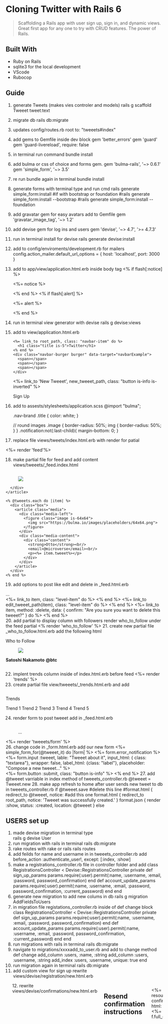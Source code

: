 # Cloning Twitter with Rails 6
> Scaffolding a Rails app with user sign up, sign in, and dynamic views. Great first app for any one to try with CRUD features. The power of Rails.

## Built With

- Ruby on Rails
- sqlite3 for the local development
- VScode
- Rubocop

## Guide

1. generate Tweets (makes vies controler and models)
    rails g scaffold Tweeet tweet:text
2. migrate db
    rails db:migrate
3. updates config/routes.rb
    root to: "tweeets#index"
4. add gems to Gemfile inside dev block
    gem 'better_errors'
    gem 'guard'
    gem 'guard-livereload', require: false
5. in terminal run command
    bundle install
6. add bulma or css of choice and forms gem. 
    gem 'bulma-rails', '~> 0.6.1'
    gem 'simple_form', '~> 3.5'
7. re run bundle again in terminal
    bundle install
8. generate forms with terminal type and run cmd
    rails generate simple_form:install
    #if with bootstrap or foundation
    #rails generate simple_form:install --bootstrap
    #rails generate simple_form:install --foundation
9. add gravatar gem for easy avatars add to Gemfile
    gem 'gravatar_image_tag', '~> 1.2'
10. add devise gem for log ins and users
    gem 'devise', '~> 4.7', '>= 4.7.3'
11. run in terminal install for devise
    rails generate devise:install
12. add to config/enviroments/development.rb for mailers
    config.action_mailer.default_url_options = { host: 'localhost', port: 3000 }
13. add to app/view/application.html.erb inside body tag
    <% if flash[:notice] %>
      <div class="notification is-primary global-notification">
        <p class="notice"><%= notice %></p>
      </div>
    <% end %>
    <% if flash[:alert] %>
      <div class="notification is-primary global-notification">
        <p class="alert"><%= alert %></p>
      </div>
    <% end %>
14. run in terminal view generator with devise
    rails g devise:views
15. add to view/application.html.erb
    <nav class="navbar is-info">
      <div class="navbar-brand">
      
        <%= link_to root_path, class: "navbar-item" do %>
          <h1 class="title is-5">Twitter</h1>
        <% end %>
        <div class="navbar-burger burger" data-target="navbarExample">
          <span></span>
          <span></span>
          <span></span>
        </div>
      </div>
      <div id="navbarExample" class="navbar-menu">
          <div class="navbar-end">
            <div class="field is-grouped">
              <p class="control">
                <%= link_to 'New Tweeet', new_tweeet_path, class: "button is-info is-inverted" %>
              </p>
              <p class="control">Sign Up</p>
            </div>
          </div>
      </div>
    </nav>
16. add to assests/stylesheets/application.scss
     @import "bulma";

    .nav-brand .title {
        color: white;
    }

    // round images
    .image {
        border-radius: 50%;
        img {
            border-radius: 50%;
        }
    }
    .notification:not(:last-child){
        margin-bottom: 0;
    }
17. replace file views/tweets/index.html.erb with render for patial
  <section class="section">
    <div class="container">
      <div class="columns">
        <%= render 'feed'%>
      </div>
    </div>
  </section>
  
18. make partial file for feed and add content views/tweeets/_feed.index.html
  <div class="column is-half">
    <article class="media-box">
      <figure class="media-left">
        <p class="image is-64x64">
            <img src="https://bulma.io/images/placeholders/64x64.png">
        </p>
      </figure>
      <div class="media-content">

      </div>
    </article>

    <% @tweeets.each do |item| %>
      <div class="box">
        <article class="media">
          <div class="media-left">
            <figure class="image is-64x64">
              <img src="https://bulma.io/images/placeholders/64x64.png">
            </figure>
          </div>
          <div class="media-content">
            <div class="content"> 
              <strong>Otto</strong><br/>
              <email>@microverse</email><br/>
              <p><%= item.tweeet%></p>
            </div>
          </div>
        </article>
      </div>
    <% end %>
  </div>

19. add options to post like edit and delete in _feed.html.erb
  <div class="media-content">
    ...
  </div>
  <div class="level">
    <div class="level-left is-mobile">
      <%= link_to item, class: "level-item" do %>
        <span class="icon"><i class="fa fa-link" aria-hidden="true"></i></span>
      <% end %>
      <%= link_to edit_tweeet_path(item), class: "level-item" do %>
        <span class="icon"><i class="fa fa-pencil" aria-hidden="true"></i></span>
      <% end %>
      <%= link_to item, method: :delete, data: { confirm: "Are you sure you want to delete this tweeet?" } do %>
        <span class="icon"><i class="fa fa-trash-o" aria-hidden="true"></i></span>
      <% end %>
    </div>
20. add partial to display column with followers render who_to_follow under the feed partial
  <% render 'who_to_follow' %>
21. create new partial file _who_to_follow.html.erb add the following html
  <div class="column">
    <nav class="panel">
        <p class="panel-heading">Who to Follow</p>
    </nav>
    <div class="panel-block">
        <article class="media">
            <div class="media-left">
                <figure>
                    <img src="https://bulma.io/images/placeholders/64x64.png">
                </figure>
            </div>
            <div class="media-content">
                <div class="content">
                    <p>
                        <strong>Satoshi Nakamoto</strong>
                        <strong>@btc</strong>
                    </p>
                </div>
            </div>
        </article>
    </div>
</div>

22. implent trends column inside of index.html.erb before feed
  <%= render 'trends' %>
23. create partial file view/tweeets/_trends.html.erb and add
  <div class="column is-one-quarter">
    <nav class="panel">
        <p class="panel-heading">Trends</p>
        <a class="panel-block">
            Trend 1
        </a>
        <a class="panel-block">
            Trend 2
        </a>
        <a class="panel-block">
            Trend 3
        </a>
        <a class="panel-block">
            Trend 4
        </a>
        <a class="panel-block">
            Trend 5
        </a>
    </nav>
  </div>

24. render form to post tweeet add in _feed.html.erb
  <div class="column is-half">
    <article class="media-box">
      <figure class="media-left">
        ...
      </figure>
      <div class="media-content">
        <!--add this render line-->
        <%= render 'tweeets/form' %>
        <!--add this render line-->
      </div>
    </article>
  </div>
26. change code in _form.html.erb add our new form 
  <%= simple_form_for(@tweeet_it) do |form| %>
  <%= form.error_notification %>
  <div class="field">
    <div class="control">
      <%= form.input :tweeet, lable: "Tweeet about it", input_html: { class: "textarea"}, wrapper: false, label_html: {class: "label"}, placeholder: "Compose a new tweeet..." %>
    </div>
  </div>
  <%= form.button :submit, class: "button is-info" %>
  <% end %>
27. add @tweeet varriable in index method of tweeets_controller.rb
  @tweeet = Tweeet.new
28. make app refresh to home after user sends new tweet to db in tweeets_controller.rb
  if @tweeet.save
        #delete this line
        #format.html { redirect_to @tweeet, notice: 
        #add this one
        format.html { redirect_to root_path, notice: 'Tweeet was successfully created.' }
        format.json { render :show, status: :created, location: @tweeet }
      else


## USERS set up

1. made devise migration in terminal type   
  rails g devise User
2. run migration with rails in terminal 
  rails db:migrate
3. rake routes with rake or rails
  rails routes
4. add feilds for name and username in in tweeets_controller.rb add 
  before_action :authenticate_user!, except: [:index, :show]
5. make a registrations_controller.rb file in controller folder and add
  class RegistrationsController < Devise::RegistrationsController
    private
    def sign_up_params
        params.require(:user).permit(:name, :username, :email, :password, password_confirmation)
    end
    def account_update_params
        params.require(:user).permit(:name, :username, :email, :password, password_confirmation, :current_password)
    end
  end
6. generate new migration to add new colums in db
  rails g migration AddFieldsToUsers
7. in migration file registations_controller.rb inside of def change block
  class RegistrationsController < Devise::RegistrationsController
    private
    def sign_up_params
        params.require(:user).permit(:name, :username, :email, :password, password_confirmation)
    end
    def account_update_params
        params.require(:user).permit(:name, :username, :email, :password, password_confirmation, :current_password)
    end
  end
8. run migrations with rails in terminal
  rails db:migrate
9. navigate to migrations/xxxxadd_to_user.rb and add to change method
  def change
    add_column :users, :name, :string
    add_column :users, :username, :string
    add_index :users, :username, unique: true
  end
10. run migration again in terminal 
  rails db:migrate
11. add custom view for sign up rewrite views/devise/registration/new.html.erb
  <div class="section">
    <div class="container">
      <div class="columns is-centered">
        <div class="column is-4">
          <h2 class="title is-2">Sign Up</h2>
          <%= simple_form_for(resource, as: resource_name, url: registration_path(resource_name)) do |f| %>
          <%= f.error_notification %>
          <div class="field">
            <div class="control">
              <%= f.input :name, required: true, autofocus: true, input_html: { class: "input" }, wrapper: false, label_html: { class: "label" } %>
            </div>
          </div>
          <div class="field">
            <div class="control">
              <%= f.input :username, required: true, input_html: { class: "input" }, wrapper: false, label_html: { class: "label" } %>
            </div>
          </div>
          <div class="field">
            <div class="control">
              <%= f.input :email, required: true, input_html: { class: "input" }, wrapper: false, label_html: { class: "label" } %>
            </div>
          </div>
          <div class="field">
            <div class="control">
              <%= f.input :password, required: true, input_html: { class: "input" }, wrapper: false, label_html: { class: "label"}, hint: ("#{@minimum_password_length} characters minimum" if @minimum_password_length) %>
            </div>
          </div>

          <div class="field">
            <div class="control">
              <%= f.input :password_confirmation, required: true, input_html: { class: "input" }, wrapper: false, label_html: { class: "label" } %>
            </div>
          </div>

          <div class="field">
            <div class="control">
              <%= f.button :submit, "Sign up", class: "button is-info is-medium" %>
            </div>
          </div>
        <% end %>
        <br/>
        <%= render "devise/shared/links" %>
        </div>
      </div>
    </div>
  </div>
12. rewrite views/devise/confirmations/new.html.erb
  <h2>Resend confirmation instructions</h2>

<%= simple_form_for(resource, as: resource_name, url: confirmation_path(resource_name), html: { method: :post }) do |f| %>
  <%= f.error_notification %>
  <%= f.full_error :confirmation_token %>

  <div class="form-inputs">
    <%= f.input :email, required: true, autofocus: true %>
  </div>

  <div class="form-actions">
    <%= f.button :submit, "Resend confirmation instructions" %>
  </div>
<% end %>

<%= render "devise/shared/links" %>

13. rewrite views/devise/passwords/edit.html.erb
  <section class="section">
  <div class="container">
    <div class="columns is-centered">
      <div class="column is-4">

        <h2 class="title is-2">Change your password</h2>

        <%= simple_form_for(resource, as: resource_name, url: password_path(resource_name), html: { method: :put }) do |f| %>
          <%= f.error_notification %>

          <%= f.input :reset_password_token, as: :hidden %>
          <%= f.full_error :reset_password_token %>

          <div class="field">
            <div class="control">
            <%= f.input :password, label: "New password", required: true, autofocus: true, input_html: { class: "input"}, wrapper: false, label_html: { class: "label" }, hint: ("#{@minimum_password_length} characters minimum" if @minimum_password_length) %>
            </div>
          </div>

          <div class="field">
            <div class="control">
            <%= f.input :password_confirmation, label: "Confirm your new password", input_html: { class: "input"}, wrapper: false, label_html: { class: "label" }, required: true %>
            </div>
          </div>

          <div class="form-actions">
            <%= f.button :submit, "Change my password" %>
          </div>
        <% end %>

        <%= render "devise/shared/links" %>

      </div>
    </div>
  </div>
</section>

14. rewrite views/devise/passwords/new.html.erb

<section class="section">
  <div class="container">
    <div class="columns is-centered">
      <div class="column is-4">
        
        <h2 class="title is-2">Forgot your password?</h2>

        <%= simple_form_for(resource, as: resource_name, url: password_path(resource_name), html: { method: :post }) do |f| %>
          <%= f.error_notification %>

          <div class="field">
            <div class="control">
            <%= f.input :email, required: true, autofocus: true, input_html: { class: "input"}, wrapper: false, label_html: { class: "label" } %>
            </div>
          </div>
          
          <%= f.button :submit, "Send me reset password instructions", class:"button is-info" %>
          
        <% end %>
        <br />
        <%= render "devise/shared/links" %>

      </div>
    </div>
  </div>
</section>

15. rewrite views/devise/registrations/edit.html.erb
  <section class="section">
  <div class="container">
    <div class="columns is-centered">
      <div class="column is-4">
        
      <h2 class="title is-2">Edit <%= resource_name.to_s.humanize %></h2>
      <%= simple_form_for(resource, as: resource_name, url: registration_path(resource_name), html: { method: :put }) do |f| %>
        <%= f.error_notification %>

          <div class="field">
            <div class="control">
              <%= f.input :name, required: true, autofocus: true, input_html: { class: "input"}, wrapper: false, label_html: { class: "label" } %>
            </div>
          </div>

          <div class="field">
            <div class="control">
              <%= f.input :username, required: true,  input_html: { class: "input"}, wrapper: false, label_html: { class: "label" } %>
            </div>
          </div>

          <div class="field">
            <div class="control">
              <%= f.input :email, required: true, input_html: { class: "input"}, wrapper: false, label_html: { class: "label" } %>
            </div>
          </div>

          <div class="field">
          <% if devise_mapping.confirmable? && resource.pending_reconfirmation? %>
            <p>Currently waiting confirmation for: <%= resource.unconfirmed_email %></p>
          <% end %>
          </div>

          <div class="field">
            <div class="control">
            <%= f.input :password, autocomplete: "off", hint: "leave it blank if you don't want to change it", required: false, input_html: { class: "input"}, wrapper: false, label_html: { class: "label" } %>
            </div>
          </div>

          <div class="field">
            <div class="control">
            <%= f.input :password_confirmation, required: false, input_html: { class: "input"}, wrapper: false, label_html: { class: "label" } %>
            </div>
          </div>

          <div class="field">
            <div class="control">
              <%= f.input :current_password, hint: "we need your current password to confirm your changes", required: true, input_html: { class: "input"}, wrapper: false, label_html: { class: "label" } %>
            </div>
        </div>
   
        <%= f.button :submit, "Update", class:"button is-info" %>
     
      <% end %>

        <hr />
        <h3 class="title is-5">Cancel my account</h3>
        <p>Unhappy? <%= link_to "Cancel my account", registration_path(resource_name), data: { confirm: "Are you sure?" }, method: :delete %></p>
   
      </div>
    </div>
  </div>
</section>

16. rewrite views/devise/registration/new.html.erb
  <div class="section">
  <div class="container">
    <div class="columns is-centered">
      <div class="column is-4">
        <h2 class="title is-2">Sign Up</h2>
        <%= simple_form_for(resource, as: resource_name, url: registration_path(resource_name)) do |f| %>
        <%= f.error_notification %>
          <div class="field">
            <div class="control">
              <%= f.input :name, required: true, autofocus: true, input_html: { class: "input" }, wrapper: false, label_html: { class: "label" } %>
            </div>
          </div>
          <div class="field">
            <div class="control">
              <%= f.input :username, required: true, input_html: { class: "input" }, wrapper: false, label_html: { class: "label" } %>
            </div>
          </div>
          <div class="field">
            <div class="control">
              <%= f.input :email, required: true, input_html: { class: "input" }, wrapper: false, label_html: { class: "label" } %>
            </div>
          </div>
          <div class="field">
            <div class="control">
              <%= f.input :password, required: true, input_html: { class: "input" }, wrapper: false, label_html: { class: "label"}, hint: ("#{@minimum_password_length} characters minimum" if @minimum_password_length) %>
            </div>
          </div>
          <div class="field">
            <div class="control">
              <%= f.input :password_confirmation, required: true, input_html: { class: "input" }, wrapper: false, label_html: { class: "label" } %>
            </div>
          </div>
          <div class="field">
            <div class="control">
              <%= f.button :submit, "Sign up", class: "button is-info is-medium" %>
            </div>
          </div>
        <% end %>
        <br/>
        <%= render "devise/shared/links" %>
      </div>
    </div>
  </div>
</div>

17. rewrite views/devise/sessions/new.html.erb
  <div class="section">
  <div class="container">
    <div class="columns is-centered">
      <div class="column is-4">
        <h2 class="title is-2">Log In</h2>
        <%= simple_form_for(resource, as: resource_name, url: registration_path(resource_name)) do |f| %>
        <%= f.error_notification %>
          <div class="field">
            <div class="control">
              <%= f.input :email, required: true, autofocus: true, input_html: { class: "input" }, wrapper: false, label_html: { class: "label" } %>
            </div>
          </div>
          <div class="field">
            <div class="control">
              <%= f.input :password, required: true, input_html: { class: "input" }, wrapper: false, label_html: { class: "label"}, hint: ("#{@minimum_password_length} characters minimum" if @minimum_password_length) %>
            </div>
          </div>
          <div class="field">
            <div class="control">
              <%= f.button :submit, "Log In", class: "button is-info is-medium" %>
            </div>
          </div>
        <% end %>
        <br/>
        <%= render "devise/shared/links" %>
      </div>
    </div>
  </div>
</div>





## Author

👤 **Miguel Angel Enciso Sanchez**

- Github: [@rootDEV2990](https://github.com/rootDEV2990)
- Twitter: [@m29902](https://twitter.com/m29902)
- Linkedin: [linkedin](https://www.linkedin.com/in/miguel-enciso-6474741a1/)
- Medium: [medium](https://medium.com/@website.dev)

## 🤝 Contributing

Contributions, issues and feature requests are welcome!

## Show your support

Give a ⭐️ if you like this project!

## Acknowledgments

- Microverse
- Heroku
## 📝 License

This project is [MIT](LICENSE) licensed.

